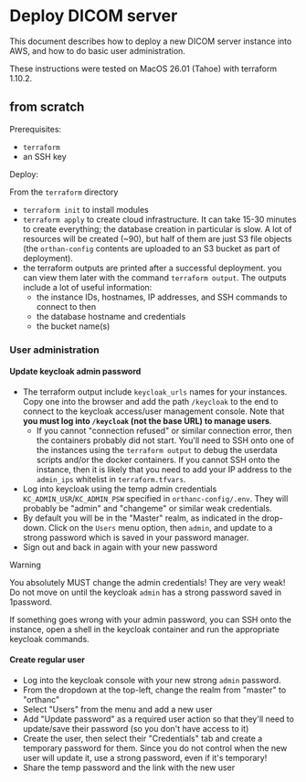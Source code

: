 # Deploy DICOM server

This document describes how to deploy a new DICOM server instance into AWS, and how to do basic user administration.

These instructions were tested on MacOS 26.01 (Tahoe) with terraform 1.10.2.

## from scratch

Prerequisites:

* `terraform`
* an SSH key

Deploy:

From the `terraform` directory

* `terraform init` to install modules
* `terraform apply` to create cloud infrastructure. It can take 15-30 minutes to create everything; the database creation in particular is slow. A lot of resources will be created (~90), but half of them are just S3 file objects (the `orthan-config` contents are uploaded to an S3 bucket as part of deployment). 
* the terraform outputs are printed after a successful deployment. you can view them later with the command `terraform output`. The outputs include a lot of useful information:
    * the instance IDs, hostnames, IP addresses, and SSH commands to connect to then
    * the database hostname and credentials
    * the bucket name(s)

### User administration

#### Update keycloak admin password

* The terraform output include `keycloak_urls` names for your instances. Copy one into the browser and add the path `/keycloak` to the end to connect to the keycloak access/user management console. Note that **you must log into `/keycloak` (not the base URL) to manage users**.
    * If you cannot "connection refused" or similar connection error, then the containers probably did not start. You'll need to SSH onto one of the instances using the `terraform output` to debug the userdata scripts and/or the docker containers. If you cannot SSH onto the instance, then it is likely that you need to add your IP address to the `admin_ips` whitelist in `terraform.tfvars`.
* Log into keycloak using the temp admin credentials `KC_ADMIN_USR`/`KC_ADMIN_PSW` specified in `orthanc-config/.env`. They will probably be "admin" and "changeme" or similar weak credentials.
* By default you will be in the "Master" realm, as indicated in the drop-down. Click on the `Users` menu option, then `admin`, and update to a strong password which is saved in your password manager. 
* Sign out and back in again with your new password

> [!WARNING]
> You absolutely MUST change the admin credentials! They are very weak!
> Do not move on until the keycloak `admin` has a strong password saved in 1password.

If something goes wrong with your admin password, you can SSH onto the instance, open a shell in the keycloak container and run the appropriate keycloak commands.

#### Create regular user

* Log into the keycloak console with your new strong `admin` password.
* From the dropdown at the top-left, change the realm from "master" to "orthanc"
* Select "Users" from the menu and add a new user
* Add "Update password" as a required user action so that they'll need to update/save their password (so you don't have access to it)
* Create the user, then select their "Credentials" tab and create a temporary password for them. Since you do not control when the new user will update it, use a strong password, even if it's temporary! 
* Share the temp password and the link with the new user


